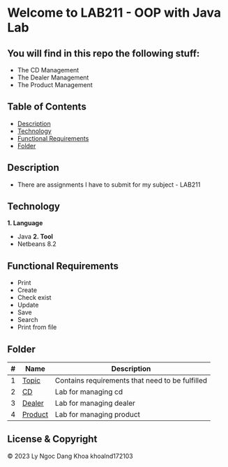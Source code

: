 # Welcome to LAB211 - OOP with Java Lab

## You will find in this repo the following stuff:
* The CD Management
* The Dealer Management
* The Product Management

## Table of Contents
* [Description](#description)
* [Technology](#technology)
* [Functional Requirements](#technology)
* [Folder](#folder)

## Description
* There are assignments I have to submit for my subject - LAB211 

## Technology
**1. Language**
* Java
**2. Tool**
* Netbeans 8.2

## Functional Requirements
* Print
* Create
* Check exist
* Update
* Save
* Search
* Print from file

## Folder
#| Name | Description
-| ---- | -----------
1| [Topic](https://github.com/khoalnd172103/lab211/tree/main/topics) | Contains requirements that need to be fulfilled
2| [CD](https://github.com/khoalnd172103/lab211/tree/main/CDMngPrj) | Lab for managing cd
3| [Dealer](https://github.com/khoalnd172103/lab211/tree/main/DealerMngProject) | Lab for managing dealer
4| [Product](https://github.com/khoalnd172103/lab211/tree/main/ProductMngProject) | Lab for managing product

## License & Copyright
&copy; 2023 Ly Ngoc Dang Khoa khoalnd172103
